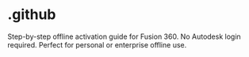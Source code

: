 # .github
Step-by-step offline activation guide for Fusion 360. No Autodesk login required. Perfect for personal or enterprise offline use.
